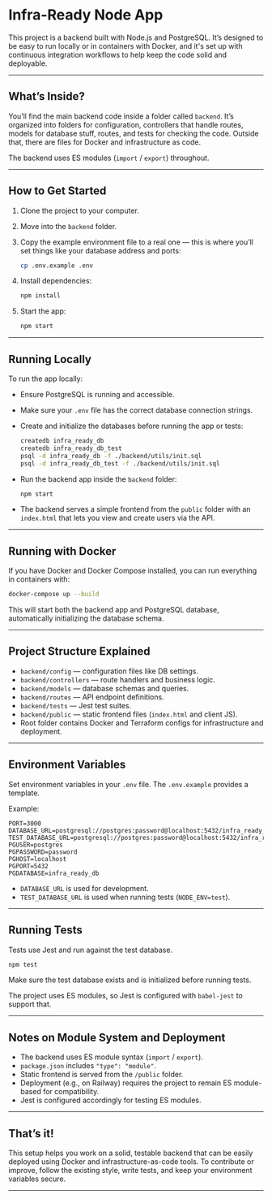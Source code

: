 # Infra-Ready Node App

This project is a backend built with Node.js and PostgreSQL. It’s designed to be easy to run locally or in containers with Docker, and it's set up with continuous integration workflows to help keep the code solid and deployable.

---

## What’s Inside?

You’ll find the main backend code inside a folder called `backend`. It’s organized into folders for configuration, controllers that handle routes, models for database stuff, routes, and tests for checking the code. Outside that, there are files for Docker and infrastructure as code.

The backend uses ES modules (`import` / `export`) throughout.

---

## How to Get Started

1. Clone the project to your computer.

2. Move into the `backend` folder.

3. Copy the example environment file to a real one — this is where you’ll set things like your database address and ports:

   ```bash
   cp .env.example .env
   ```

4. Install dependencies:

   ```bash
   npm install
   ```

5. Start the app:

   ```bash
   npm start
   ```

---

## Running Locally

To run the app locally:

- Ensure PostgreSQL is running and accessible.

- Make sure your `.env` file has the correct database connection strings.

- Create and initialize the databases before running the app or tests:

  ```bash
  createdb infra_ready_db
  createdb infra_ready_db_test
  psql -d infra_ready_db -f ./backend/utils/init.sql
  psql -d infra_ready_db_test -f ./backend/utils/init.sql
  ```

- Run the backend app inside the `backend` folder:

  ```bash
  npm start
  ```

- The backend serves a simple frontend from the `public` folder with an `index.html` that lets you view and create users via the API.

---

## Running with Docker

If you have Docker and Docker Compose installed, you can run everything in containers with:

```bash
docker-compose up --build
```

This will start both the backend app and PostgreSQL database, automatically initializing the database schema.

---

## Project Structure Explained

- `backend/config` — configuration files like DB settings.
- `backend/controllers` — route handlers and business logic.
- `backend/models` — database schemas and queries.
- `backend/routes` — API endpoint definitions.
- `backend/tests` — Jest test suites.
- `backend/public` — static frontend files (`index.html` and client JS).
- Root folder contains Docker and Terraform configs for infrastructure and deployment.

---

## Environment Variables

Set environment variables in your `.env` file. The `.env.example` provides a template.

Example:

```env
PORT=3000
DATABASE_URL=postgresql://postgres:password@localhost:5432/infra_ready_db
TEST_DATABASE_URL=postgresql://postgres:password@localhost:5432/infra_ready_db_test
PGUSER=postgres
PGPASSWORD=password
PGHOST=localhost
PGPORT=5432
PGDATABASE=infra_ready_db
```

- `DATABASE_URL` is used for development.
- `TEST_DATABASE_URL` is used when running tests (`NODE_ENV=test`).

---

## Running Tests

Tests use Jest and run against the test database.

```bash
npm test
```

Make sure the test database exists and is initialized before running tests.

The project uses ES modules, so Jest is configured with `babel-jest` to support that.

---

## Notes on Module System and Deployment

- The backend uses ES module syntax (`import` / `export`).
- `package.json` includes `"type": "module"`.
- Static frontend is served from the `/public` folder.
- Deployment (e.g., on Railway) requires the project to remain ES module-based for compatibility.
- Jest is configured accordingly for testing ES modules.

---

## That’s it!

This setup helps you work on a solid, testable backend that can be easily deployed using Docker and infrastructure-as-code tools. To contribute or improve, follow the existing style, write tests, and keep your environment variables secure.

---
